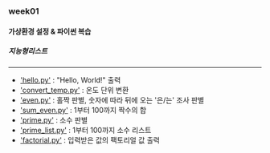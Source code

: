 ### week01
#### 가상환경 설정 & 파이썬 복습
##### 지능형리스트
____
* ['hello.py'](week01/hello.py) : "Hello, World!" 출력
* ['convert_temp.py'](week01/convert_temp.py) : 온도 단위 변환
* ['even.py'](week01/even.py) : 홀짝 판별, 숫자에 따라 뒤에 오는 '은/는' 조사 판별
* ['sum_even.py'](week01/sum_even.py) : 1부터 100까지 짝수의 합
* ['prime.py'](week01/prime.py) : 소수 판별
* ['prime_list.py'](week01/prime_list.py) : 1부터 100까지 소수 리스트
* ['factorial.py'](week01/factorial.py) : 입력받은 값의 팩토리얼 값 출력